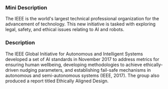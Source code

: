 ### Mini Description

The IEEE is the world's largest technical professional organization for the advancement of technology. This new initiative is tasked with exploring legal, safety, and ethical issues relating to AI and robots.

### Description

The IEEE Global Initiative for Autonomous and Intelligent Systems developed a set of AI standards in November 2017 to address metrics for ensuring human wellbeing, developing methodologies to achieve ethically-driven nudging parameters, and establishing fail-safe mechanisms in autonomous and semi-autonomous systems (IEEE, 2017). The group also produced a report titled Ethically Aligned Design.
